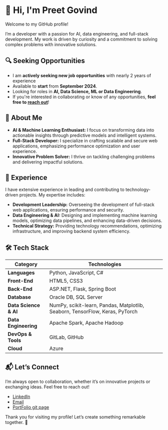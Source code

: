 # 👋 Hi, I'm Preet Govind

Welcome to my GitHub profile!

I’m a developer with a passion for AI, data engineering, and full-stack development. 
My work is driven by curiosity and a commitment to solving complex problems with innovative solutions.


## 🔍 Seeking Opportunities

- I am **actively seeking new job opportunities** with nearly 2 years of experience
- Available to **start** from **September 2024**.
- Looking for roles in **AI, Data Science, ML or Data Engineering**.
- If you're interested in collaborating or know of any opportunities, **feel free to [reach out](#-let-s-connect)**!

## 🚀 About Me

- **AI & Machine Learning Enthusiast:** I focus on transforming data into actionable insights through predictive models and intelligent systems.
- **Full-Stack Developer:** I specialize in crafting scalable and secure web applications, emphasizing performance optimization and user experience.
- **Innovative Problem Solver:** I thrive on tackling challenging problems and delivering impactful solutions.

## 💼 Experience

I have extensive experience in leading and contributing to technology-driven projects. My expertise includes:

- **Development Leadership:** Overseeing the development of full-stack web applications, ensuring performance and security.
- **Data Engineering & AI:** Designing and implementing machine learning models, optimizing data pipelines, and enhancing data-driven decisions.
- **Technical Strategy:** Providing technology recommendations, optimizing infrastructure, and improving backend system efficiency.

## 🛠️ Tech Stack

| Category                | Technologies                                                                                              |
|-------------------------|-----------------------------------------------------------------------------------------------------------|
| **Languages**           | Python, JavaScript, C#                                                                                   |
| **Front-End**           | HTML5, CSS3                                                                                             |
| **Back-End**            | ASP.NET, Flask, Spring Boot                                                                             |
| **Database**            | Oracle DB, SQL Server                                                                                   |
| **Data Science & AI**   | NumPy, scikit-learn, Pandas, Matplotlib, Seaborn, TensorFlow, Keras, PyTorch                            |
| **Data Engineering**    | Apache Spark, Apache Hadoop                                                                             |
| **DevOps & Tools**      | GitLab, GitHub                                                                                             |
| **Cloud**               | Azure                                                                                                   |


## 📬 Let’s Connect

I’m always open to collaboration, whether it’s on innovative projects or exchanging ideas. Feel free to reach out!

- [LinkedIn](https://www.linkedin.com/in/preet-govind/)
- [Email](mailto:preet.govind.23@gmail.com)
- [PortFolio git page](https://www.preet-govind.github.io)
  

Thank you for visiting my profile! Let’s create something remarkable together. 🚀
